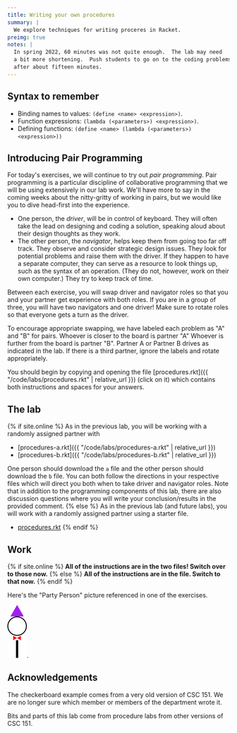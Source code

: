 ```yaml
---
title: Writing your own procedures
summary: |
  We explore techniques for writing proceres in Racket.
preimg: true
notes: |
  In spring 2022, 60 minutes was not quite enough.  The lab may need
  a bit more shortening.  Push students to go on to the coding problems
  after about fifteen minutes.
---
```


## Syntax to remember

* Binding names to values: `(define <name> <expression>)`.
* Function expressions: `(lambda (<parameters>) <expression>)`.
* Defining functions: `(define <name> (lambda (<parameters>) <expression>))`

## Introducing Pair Programming

For today's exercises, we will continue to try out *pair programming*.  Pair programming is a particular discipline of collaborative programming that we will be using extensively in our lab work.  We'll have more to say in the coming weeks about the nitty-gritty of working in pairs, but we would like you to dive head-first into the experience.

* One person, the *driver*, will be in control of keyboard.  They will often take the lead on designing and coding a solution, speaking aloud about their design thoughts as they work.  
* The other person, the *navigator*, helps keep them from going too far off track.  They observe and consider strategic design issues.  They look for potential problems and raise them with the driver.  If they happen to have a separate computer, they can serve as a resource to look things up, such as the syntax of an operation. (They do not, however, work on their own computer.) They try to keep track of time.

Between each exercise, you will swap driver and navigator roles so that you and your partner get experience with both roles.  If you are in a group of three, you will have two navigators and one driver!  Make sure to rotate roles so that everyone gets a turn as the driver.

To encourage appropriate swapping, we have labeled each problem as "A" and "B" for pairs.  Whoever is closer to the board is partner "A" Whoever is further from the board is partner "B".  Partner A or Partner B drives as indicated in the lab.  If there is a third partner, ignore the labels and rotate appropriately.

You should begin by copying and opening the file
[procedures.rkt]({{ "/code/labs/procedures.rkt" | relative_url }}) (click on it) which contains both instructions and spaces for your answers.

## The lab

{% if site.online %}
As in the previous lab, you will be working with a randomly assigned partner with 

*   [procedures-a.rkt]({{ "/code/labs/procedures-a.rkt" | relative_url }})
*   [procedures-b.rkt]({{ "/code/labs/procedures-b.rkt" | relative_url }})

One person should download the `a` file and the other person should download the `b` file.
You can both follow the directions in your respective files which will direct you both when to take driver and navigator roles.
Note that in addition to the programming components of this lab, there are also discussion questions where you will write your conclusion/results in the provided comment.
{% else %}
As in the previous lab (and future labs), you will work with a randomly assigned
partner using a starter file.

* [procedures.rkt](../code/labs/procedures.rkt)
{% endif %}

## Work
{% if site.online %}
**All of the instructions are in the two files!  Switch over to those now.**
{% else %}
**All of the instructions are in the file.  Switch to that now.**
{% endif %}

Here's the "Party Person" picture referenced in one of the exercises.

![A stick figure with a purple hat and red bowtie](../images/party-person.png).

## Acknowledgements

The checkerboard example comes from a very old version of CSC 151.
We are no longer sure which member or members of the department wrote it.

Bits and parts of this lab come from procedure labs from other versions of CSC 151.

